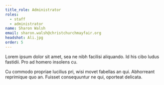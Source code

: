 ```yaml
---
title_role: Administrator
roles:
  - staff
  - administrator
name: Sharon Walsh
email: sharon.walsh@christchurchmayfair.org
headshot: Ali.jpg
order: 5
---
```

Lorem ipsum dolor sit amet, sea ne nibh facilisi aliquando. Id his cibo ludus fastidii. Pro ad homero insolens cu.

Cu commodo propriae lucilius pri, wisi movet fabellas an qui. Abhorreant reprimique quo an. Fuisset consequuntur ne qui, oporteat delicata.

